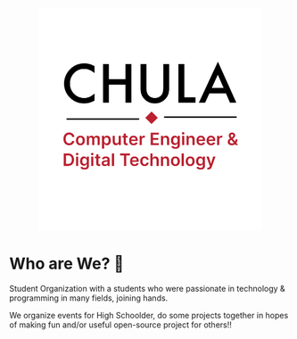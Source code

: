 <p align="center">
  <br>
  <img width="400" height="400"  src="https://raw.githubusercontent.com/CEDT-Chula/.github/main/profile/logo.png" />
  <br>
</p>

# Who are We? 🥐
Student Organization with a students who were passionate in technology & programming in many fields, joining hands.

We organize events for High Schoolder, do some projects together in hopes of making fun and/or useful open-source project for others!!